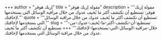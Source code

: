 +++
author = "إريك هوفر"
title = "مقولة إريك هوفر"
description = '''مقولة إريك هوفر: تستطيع أن تكتشف أكثر ما يُخيف عدوك من خلال مراقبة الوسائل التي يستخدمها لإخافتك.'''
quote = '''تستطيع أن تكتشف أكثر ما يُخيف عدوك من خلال مراقبة الوسائل التي يستخدمها لإخافتك.'''
slug = '''تستطيع-أن-تكتشف-أكثر-ما-يُخيف-عدوك-من-خلال-مراقبة-الوسائل-التي-يستخدمها-لإخافتك'''
+++
تستطيع أن تكتشف أكثر ما يُخيف عدوك من خلال مراقبة الوسائل التي يستخدمها لإخافتك.
